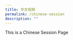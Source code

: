 ```yaml
---
title: 华文视频
permalink: /chinese-session
description: ""
---
```




<p>This is a Chinese Session Page</p>